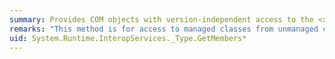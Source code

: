 ```yaml
---
summary: Provides COM objects with version-independent access to the <xref href="System.Type.GetMembers*"></xref> method.
remarks: "This method is for access to managed classes from unmanaged code, and should not be called from managed code.  \n  \n The <xref:System.Type.GetMembers%2A?displayProperty=fullName> method gets the members (properties, methods, fields, events, and so on) of the current <xref:System.Type>."
uid: System.Runtime.InteropServices._Type.GetMembers*
---
```

